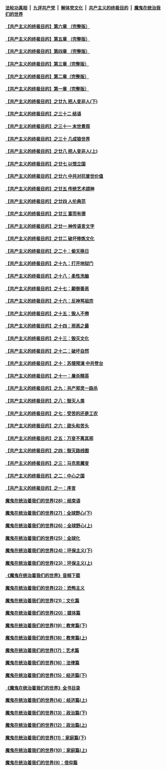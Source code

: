 ####  [法轮功真相](../../../../basic/blob/master/README.md?t=05101402) &nbsp;|&nbsp; [九评共产党](../../../../9ping.md/blob/master/README.md?t=05101402) &nbsp;|&nbsp; [解体党文化](../../../../jtdwh.md/blob/master/README.md?t=05101402)  &nbsp;|&nbsp; [共产主义的终极目的](../../../../gczydzjmd.md/blob/master/README.md?t=05101402) &nbsp;|&nbsp; [魔鬼在统治我们的世界](../../../../mgztzwmdsj.md/blob/master/README.md?t=05101402) 

#### [【共产主义的终极目的】第六章 （完整版）](../pages/nsc422/n11428913.md?t=05101402) 

#### [【共产主义的终极目的】第五章 （完整版）](../pages/nsc422/n11428912.md?t=05101402) 

#### [【共产主义的终极目的】第四章 （完整版）](../pages/nsc422/n11428907.md?t=05101402) 

#### [【共产主义的终极目的】第三章（完整版）](../pages/nsc422/n11428848.md?t=05101402) 

#### [【共产主义的终极目的】第二章（完整版）](../pages/nsc422/n11428831.md?t=05101402) 

#### [【共产主义的终极目的】第一章（完整版）](../pages/nsc422/n11417651.md?t=05101402) 

#### [【共产主义的终极目的】之廿九 把人变非人(下)](../pages/nsc422/n11344140.md?t=05101402) 

#### [【共产主义的终极目的】之三十二 结语](../pages/nsc422/n11360535.md?t=05101402) 

#### [【共产主义的终极目的】之三十一 末世景观](../pages/nsc422/n11351129.md?t=05101402) 

#### [【共产主义的终极目的】之三十 几成狼世界](../pages/nsc422/n11348280.md?t=05101402) 

#### [【共产主义的终极目的】之廿八 把人变非人(上)](../pages/nsc422/n11340492.md?t=05101402) 

#### [【共产主义的终极目的】之廿七 以恨立国](../pages/nsc422/n11336944.md?t=05101402) 

#### [【共产主义的终极目的】之廿六 中共对抗普世价值](../pages/nsc422/n11324785.md?t=05101402) 

#### [【共产主义的终极目的】之廿五 传统艺术颂神](../pages/nsc422/n11296396.md?t=05101402) 

#### [【共产主义的终极目的】之廿四 人伦典范](../pages/nsc422/n11296397.md?t=05101402) 

#### [【共产主义的终极目的】之廿三 富而有德](../pages/nsc422/n11283598.md?t=05101402) 

#### [【共产主义的终极目的】之廿一 神传语言文字](../pages/nsc422/n11263265.md?t=05101402) 

#### [【共产主义的终极目的】之廿二 破坏修炼文化](../pages/nsc422/n11245728.md?t=05101402) 

#### [【共产主义的终极目的】之二十：偷天换日](../pages/nsc422/n11238846.md?t=05101402) 

#### [【共产主义的终极目的】之十九：打开地狱门](../pages/nsc422/n11206376.md?t=05101402) 

#### [【共产主义的终极目的】之十八：柔性洗脑](../pages/nsc422/n11199994.md?t=05101402) 

#### [【共产主义的终极目的】之十七：颠倒善恶](../pages/nsc422/n11179782.md?t=05101402) 

#### [【共产主义的终极目的】之十六：反神骂祖宗](../pages/nsc422/n11166798.md?t=05101402) 

#### [【共产主义的终极目的】之十五：毁人不倦](../pages/nsc422/n11166792.md?t=05101402) 

#### [【共产主义的终极目的】之十四：邪恶之最](../pages/nsc422/n11150249.md?t=05101402) 

#### [【共产主义的终极目的】之十三：毁灭文化](../pages/nsc422/n11135227.md?t=05101402) 

#### [【共产主义的终极目的】之十二：破坏自然](../pages/nsc422/n11135214.md?t=05101402) 

#### [【共产主义的终极目的】之十：苏俄预演 中共登台](../pages/nsc422/n11118424.md?t=05101402) 

#### [【共产主义的终极目的】之十一：屠杀精英](../pages/nsc422/n11118442.md?t=05101402) 

#### [【共产主义的终极目的】之九：共产邪灵一路杀](../pages/nsc422/n11114139.md?t=05101402) 

#### [【共产主义的终极目的】之八：毁灭人类](../pages/nsc422/n11108503.md?t=05101402) 

#### [【共产主义的终极目的】之七：受苦的还是工农](../pages/nsc422/n11101809.md?t=05101402) 

#### [【共产主义的终极目的】之六：甜头和苦头](../pages/nsc422/n11096971.md?t=05101402) 

#### [【共产主义的终极目的】之五：万变不离其邪](../pages/nsc422/n11091285.md?t=05101402) 

#### [【共产主义的终极目的】之四：毁灭路线图](../pages/nsc422/n11086284.md?t=05101402) 

#### [【共产主义的终极目的】之三：马克思魔变](../pages/nsc422/n11061941.md?t=05101402) 

#### [【共产主义的终极目的】之二：中心之国](../pages/nsc422/n11047728.md?t=05101402) 

#### [【共产主义的终极目的】之一：序言](../pages/nsc422/n11086077.md?t=05101402) 

#### [魔鬼在统治着我们的世界(28)：结束语](../pages/nsc422/n10936246.md?t=05101402) 

#### [魔鬼在统治着我们的世界(27)：全球野心(下)](../pages/nsc422/n10928319.md?t=05101402) 

#### [魔鬼在统治着我们的世界(26)：全球野心(上)](../pages/nsc422/n10900318.md?t=05101402) 

#### [魔鬼在统治着我们的世界(25)：全球化](../pages/nsc422/n10788205.md?t=05101402) 

#### [魔鬼在统治着我们的世界(24)：环保主义(下)](../pages/nsc422/n10695307.md?t=05101402) 

#### [魔鬼在统治着我们的世界(23)：环保主义(上)](../pages/nsc422/n10688613.md?t=05101402) 

#### [《魔鬼在统治着我们的世界》音频下载](../pages/nsc422/n10635553.md?t=05101402) 

#### [魔鬼在统治着我们的世界(22)：恐怖主义](../pages/nsc422/n10614727.md?t=05101402) 

#### [魔鬼在统治着我们的世界(21)：文化篇](../pages/nsc422/n10597706.md?t=05101402) 

#### [魔鬼在统治着我们的世界(20)：媒体篇](../pages/nsc422/n10586579.md?t=05101402) 

#### [魔鬼在统治着我们的世界(19)：教育篇(下)](../pages/nsc422/n10564808.md?t=05101402) 

#### [魔鬼在统治着我们的世界(18)：教育篇(上)](../pages/nsc422/n10526970.md?t=05101402) 

#### [魔鬼在统治着我们的世界(17)：艺术篇](../pages/nsc422/n10499093.md?t=05101402) 

#### [魔鬼在统治着我们的世界(16)：法律篇](../pages/nsc422/n10485969.md?t=05101402) 

#### [魔鬼在统治着我们的世界(15)：经济篇(下)](../pages/nsc422/n10469975.md?t=05101402) 

#### [《魔鬼在统治着我们的世界》全书目录](../pages/nsc422/n10464261.md?t=05101402) 

#### [魔鬼在统治着我们的世界(14)：经济篇(上)](../pages/nsc422/n10457370.md?t=05101402) 

#### [魔鬼在统治着我们的世界(13)：政治篇(下)](../pages/nsc422/n10448270.md?t=05101402) 

#### [魔鬼在统治着我们的世界(12)：政治篇(上)](../pages/nsc422/n10444576.md?t=05101402) 

#### [魔鬼在统治着我们的世界(11)：家庭篇(下)](../pages/nsc422/n10440961.md?t=05101402) 

#### [魔鬼在统治着我们的世界(10)：家庭篇(上)](../pages/nsc422/n10435448.md?t=05101402) 

#### [魔鬼在统治着我们的世界(9)：信仰篇](../pages/nsc422/n10432159.md?t=05101402) 

